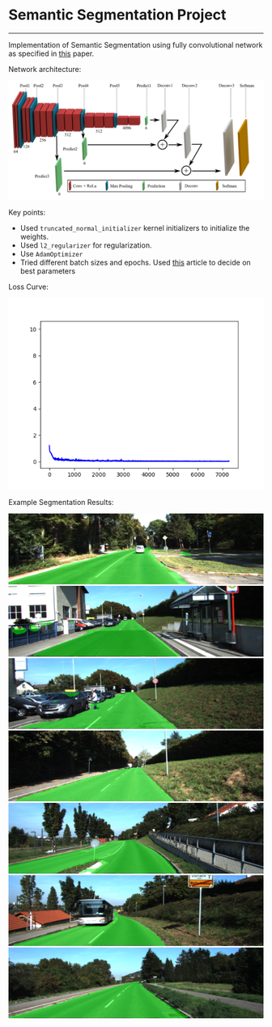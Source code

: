 # Semantic Segmentation Project

---

Implementation of Semantic Segmentation using fully convolutional network as specified in [this](https://arxiv.org/pdf/1411.4038.pdf) paper.

Network architecture:

![arch](./report_images/arch.png)


Key points:

- Used `truncated_normal_initializer` kernel initializers to initialize the weights.
- Used `l2_regularizer` for regularization.
- Use `AdamOptimizer`
- Tried different batch sizes and epochs. Used [this](https://stats.stackexchange.com/questions/164876/tradeoff-batch-size-vs-number-of-iterations-to-train-a-neural-network) article to decide on best parameters

Loss Curve:

![loss](report_images/loss.png)

Example Segmentation Results:

![um_000006.png](report_images/um_000006.png)
![um_000013.png](report_images/um_000013.png)
![um_000014.png](report_images/um_000014.png)
![um_000018.png](report_images/um_000018.png)
![um_000029.png](report_images/um_000029.png)
![um_000032.png](report_images/um_000032.png)
![um_000039.png](report_images/um_000039.png)

